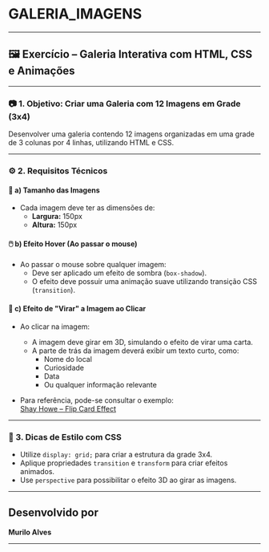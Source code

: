 # GALERIA_IMAGENS

---

## 🖼️ Exercício – Galeria Interativa com HTML, CSS e Animações

---

### 📷 1. Objetivo: Criar uma Galeria com 12 Imagens em Grade (3x4)

Desenvolver uma galeria contendo 12 imagens organizadas em uma grade de 3 colunas por 4 linhas, utilizando HTML e CSS.

---

### ⚙️ 2. Requisitos Técnicos

#### 🧩 a) Tamanho das Imagens

- Cada imagem deve ter as dimensões de:  
  - **Largura:** 150px  
  - **Altura:** 150px  

#### 🖱️ b) Efeito Hover (Ao passar o mouse)

- Ao passar o mouse sobre qualquer imagem:  
  - Deve ser aplicado um efeito de sombra (`box-shadow`).  
  - O efeito deve possuir uma animação suave utilizando transição CSS (`transition`).  

#### 🔄 c) Efeito de "Virar" a Imagem ao Clicar

- Ao clicar na imagem:  
  - A imagem deve girar em 3D, simulando o efeito de virar uma carta.  
  - A parte de trás da imagem deverá exibir um texto curto, como:  
    - Nome do local  
    - Curiosidade  
    - Data  
    - Ou qualquer informação relevante  

- Para referência, pode-se consultar o exemplo:  
  [Shay Howe – Flip Card Effect](http://learn.shayhowe.com/advanced-html-css/transitions-animations/)

---

### 🎨 3. Dicas de Estilo com CSS

- Utilize `display: grid;` para criar a estrutura da grade 3x4.  
- Aplique propriedades `transition` e `transform` para criar efeitos animados.  
- Use `perspective` para possibilitar o efeito 3D ao girar as imagens.  

---

## Desenvolvido por  
**Murilo Alves**

---

